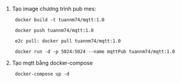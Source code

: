 1. Tạo image chương trình pub mes:

        docker build -t tuannm74/mqtt:1.0

        docker push tuannm74/mqtt:1.0

        e2c pull: docker pull tuannm74/mqtt:1.0
        
        docker run -d -p 5024:5024 --name mqttPub tuannm74/mqtt:1.0

3. Tạo mqtt bằng docker-compose

        docker-compose up -d
